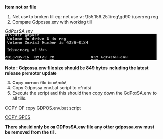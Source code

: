 **Item not on file**

1.	Net use to broken till eg: net use w: \\155.156.25.1\reg\gd90 /user:reg reg
2. Compare Gdpossa.env with working till

*GdPosSA.env*
![**GdPosSA.env**](gdpossa.env.jpg)

**Note : Gdpossa.env file size should be 849 bytes including the latest release promotor update**

3.	Copy correct file to c:\nds\
4.	Copy Gdpossa.env.bat script to c:\nds\
5.	Execute the script and this should then copy down the GdPosSA.env to all tills.

COPY OF copy GDPOS.env.bat script

[COPY GPOS](copyGDPOS.env.bat)

**There should only be on GDPosSA.env file any other gdpossa.env must be removed from the till.**

